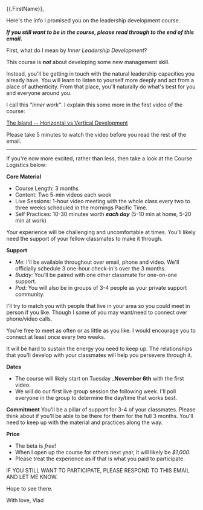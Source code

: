 {{.FirstName}},

Here's the info I promised you on the leadership development course. 

_**If you still want to be in the course, please read through to the end of this email.**_

First, what do I mean by _Inner Leadership Development_?

This course is _**not**_ about developing some new management skill.
 
Instead, you'll be getting in touch with the natural leadership capacities you already have. You will learn to listen to yourself more deeply and act from a place of authenticity. From that place, you'll naturally do what's best for you and everyone around you.

I call this _"inner work"_. I explain this some more in the first video of the course: 


[The Island -- Horizontal vs Vertical Development](https://youtu.be/YNfpzD_M4Xw)


Please take 5 minutes to watch the video before you read the rest of the email.

---

If you're now more excited, rather than less, then take a look at the Course Logistics below:


**Core Material**
- Course Length: 3 months
- Content: Two 5-min videos each week 
- Live Sessions: 1-hour video meeting with the whole class every two to three weeks scheduled in the mornings Pacific Time.
- Self Practices: 10-30 minutes worth _**each day**_ (5-10 min at home, 5-20 min at work)

Your experience will be challenging and uncomfortable at times. You'll likely need the support of your fellow classmates to make it through. 

**Support**
- _Me_: I'll be available throughout over email, phone and video. We'll officially schedule 3 one-hour check-in's over the 3 months.
- _Buddy:_ You'll be paired with one other classmate for one-on-one support.
- _Pod_: You will also be in groups of 3-4 people as your private support community.

I'll try to match you with people that live in your area so you could meet in person if you like. Though I some of you may want/need to connect over phone/video calls.

You're free to meet as often or as little as you like. I would encourage you to connect at least once every two weeks. 

It will be hard to sustain the energy you need to keep up. The relationships that you'll develop with your classmates will help you persevere through it.

**Dates**
- The course will likely start on Tuesday _**November 6th** with the first video.
- We will do our first live group session the following week. I'll poll everyone in the group to determine the day/time that works best.

**Commitment**
You'll be a pillar of support for 3-4 of your classmates. Please think about if you'll be able to be there for them for the full 3 months. You'll need to keep up with the material and practices along the way.

**Price**
- The beta is _free_! 
- When I open up the course for others next year, it will likely be *$1,000*. 
- Please treat the experience as if that is what you paid to participate. 

IF YOU STILL WANT TO PARTICIPATE, PLEASE RESPOND TO THIS EMAIL AND LET ME KNOW.

Hope to see there.

With love,
Vlad